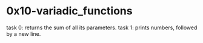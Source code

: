 # 0x10-variadic_functions

task 0: returns the sum of all its parameters.
task 1:  prints numbers, followed by a new line.
